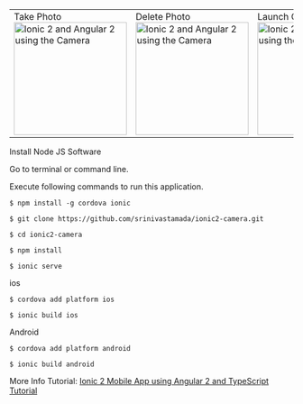 <table><tr>
<td width="25%">
Take Photo
<img src="https://i.imgur.com/UlVvNXR.png" width="200" alt="Ionic 2 and Angular 2 using the Camera">
</td>
<td width="25%">
Delete Photo
<img src="https://i.imgur.com/e9lVWjb.png" width="200" alt="Ionic 2 and Angular 2 using the Camera">
</td>
<td width="25%">
Launch Camera
<img src="https://i.imgur.com/EfCfd61.png" width="200" alt="Ionic 2 and Angular 2 using the Camera">
</td>
<td width="25%">
Use Photo
<img src="https://i.imgur.com/9DKrkwA.png" width="200" alt="Ionic 2 and Angular 2 using the Camera">
</td>
</tr></table>

Install Node JS Software

Go to terminal or command line.

Execute following commands to run this application.

```
$ npm install -g cordova ionic

$ git clone https://github.com/srinivastamada/ionic2-camera.git

$ cd ionic2-camera

$ npm install

$ ionic serve

```

ios
```
$ cordova add platform ios

$ ionic build ios

```

Android
```
$ cordova add platform android

$ ionic build android

```

More Info Tutorial: <a href="http://www.9lessons.info/2017/01/ionic-2-mobile-app-using-angular-2-and.html">Ionic 2 Mobile App using Angular 2 and TypeScript Tutorial</a>
